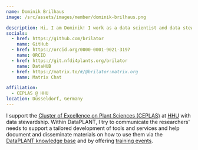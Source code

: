 ```yaml
---
name: Dominik Brilhaus
image: /src/assets/images/member/dominik-brilhaus.png

description: Hi, I am Dominik! I work as a data scientist and data steward for CEPLAS at HHU Düsseldorf
socials:
  - href: https://github.com/brilator
    name: GitHub
  - href: https://orcid.org/0000-0001-9021-3197
    name: ORCID
  - href: https://git.nfdi4plants.org/brilator
    name: DataHUB
  - href: https://matrix.to/#/@brilator:matrix.org
    name: Matrix Chat

affiliation: 
  - CEPLAS @ HHU
location: Düsseldorf, Germany
---
```


I support the [Cluster of Excellence on Plant Sciences (CEPLAS)](https://www.ceplas.eu/en/research/ceplas-data) at [HHU](http://hhu.de/) with data stewardship. 
Within DataPLANT, I try to communicate the researchers' needs to support a tailored development of tools and services and help document and disseminate materials on how to use them via the [DataPLANT knowledge base](https://nfdi4plants.org/nfdi4plants.knowledgebase/) and by offering [training events](/events/).
